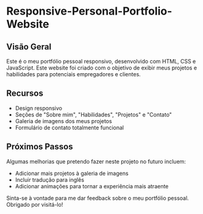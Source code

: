 # Responsive-Personal-Portfolio-Website

## Visão Geral

Este é o meu portfólio pessoal responsivo, desenvolvido com HTML, CSS e JavaScript. Este website foi criado com o objetivo de exibir meus projetos e habilidades para potenciais empregadores e clientes.

## Recursos

- Design responsivo
- Seções de "Sobre mim", "Habilidades", "Projetos" e "Contato"
- Galeria de imagens dos meus projetos
- Formulário de contato totalmente funcional

## Próximos Passos

Algumas melhorias que pretendo fazer neste projeto no futuro incluem:

- Adicionar mais projetos à galeria de imagens
- Incluir tradução para inglês
- Adicionar animações para tornar a experiência mais atraente

Sinta-se à vontade para me dar feedback sobre o meu portfólio pessoal. Obrigado por visitá-lo!